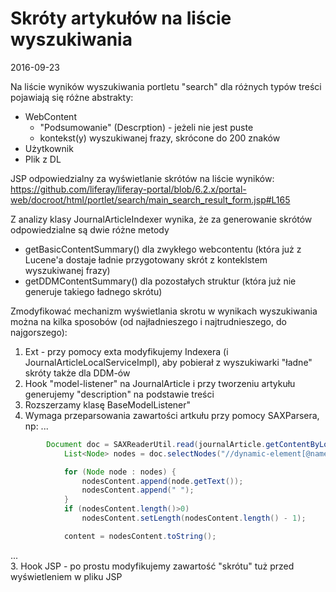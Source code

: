 # Skróty artykułów na liście wyszukiwania
2016-09-23

Na liście wyników wyszukiwania portletu "search" dla różnych typów treści pojawiają się różne abstrakty:
- WebContent
    - "Podsumowanie" (Descrption) - jeżeli nie jest puste
    - kontekst(y) wyszukiwanej frazy, skrócone do 200 znaków
- Użytkownik
- Plik z DL

JSP odpowiedzialny za wyświetlanie skrótów na liście wyników:
https://github.com/liferay/liferay-portal/blob/6.2.x/portal-web/docroot/html/portlet/search/main_search_result_form.jsp#L165

Z analizy klasy JournalArticleIndexer wynika, że za generowanie skrótów odpowiedzialne są dwie różne metody
- getBasicContentSummary() dla zwykłego webcontentu (która już z Lucene'a dostaje ładnie przygotowany skrót z konteklstem wyszukiwanej frazy)
- getDDMContentSummary() dla pozostałych struktur (która już nie generuje takiego ładnego skrótu)

Zmodyfikować mechanizm wyświetlania skrotu w wynikach wyszukiwania można na kilka sposobów (od najładnieszego i najtrudnieszego, do najgorszego):
1. Ext - przy pomocy exta modyfikujemy Indexera (i JournalArticleLocalServiceImpl), aby pobierał z wyszukiwarki "ładne" skróty także dla DDM-ów
2. Hook "model-listener" na JournalArticle i przy tworzeniu artykułu generujemy "description" na podstawie treści
  1. Rozszerzamy klasę BaseModelListener<JournalArticle>"
  2. Wymaga przeparsowania zawartości artkułu przy pomocy SAXParsera, np:
    ...
```java
        Document doc = SAXReaderUtil.read(journalArticle.getContentByLocale(LocaleUtil.toLanguageId(locale)));
            List<Node> nodes = doc.selectNodes("//dynamic-element[@name='zawartosc' or @name='odpowiedz']/dynamic-content");

            for (Node node : nodes) {
                nodesContent.append(node.getText());
                nodesContent.append(" ");
            }
            if (nodesContent.length()>0)
                nodesContent.setLength(nodesContent.length() - 1);

            content = nodesContent.toString();
``` 
...           
3. Hook JSP - po prostu modyfikujemy zawartość "skrótu" tuż przed wyświetleniem w pliku JSP
